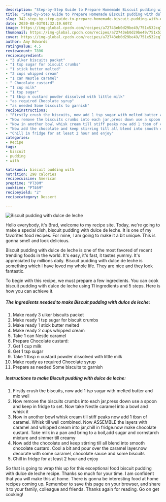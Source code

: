 ```yaml
---
description: "Step-by-Step Guide to Prepare Homemade Biscuit pudding with dulce de leche"
title: "Step-by-Step Guide to Prepare Homemade Biscuit pudding with dulce de leche"
slug: 342-step-by-step-guide-to-prepare-homemade-biscuit-pudding-with-dulce-de-leche
date: 2020-08-03T01:32:19.607Z
image: https://img-global.cpcdn.com/recipes/a72743eb0d29be49/751x532cq70/biscuit-pudding-with-dulce-de-leche-recipe-main-photo.jpg
thumbnail: https://img-global.cpcdn.com/recipes/a72743eb0d29be49/751x532cq70/biscuit-pudding-with-dulce-de-leche-recipe-main-photo.jpg
cover: https://img-global.cpcdn.com/recipes/a72743eb0d29be49/751x532cq70/biscuit-pudding-with-dulce-de-leche-recipe-main-photo.jpg
author: Amy Edwards
ratingvalue: 4.5
reviewcount: 7806
recipeingredient:
- "3 ulker biscuits packet"
- "1 tsp sugar for biscuit crumbs"
- "1 stick butter melted"
- "2 cups whipped cream"
- "1 can Nestle caramel"
- " Chocolate custard"
- "1 cup milk"
- "1 tsp sugar"
- "1 tbsp n custard powder dissolved with little milk"
- "as required Chocolate syrup"
- "as needed Some biscuits to garnish"
recipeinstructions:
- "Firstly crush the biscuits, now add 1 tsp sugar with melted butter and mix well"
- "Now remove the biscuits crumbs into each jar,press down use a spoon and keep in fridge to set. Now take Nestle caramel into a bowl and whisk it"
- "Now in another bowl whisk cream till stiff peaks now add 1 tbsn of caramel. Whisk till well combined. Now ASSEMBLE the layers with caramel and whipped cream into jar,chill in fridge.now make chocolate custard. Take milk in a pan and bring to a boil,add sugar and cornstarch mixture and simmer till creamy"
- "Now add the chocolate and keep stirring till all blend into smooth chocolate custard. Cool a bit and pour over the caramel layer.now decorate with some caramel, chocolate sauce and some biscuits"
- "Chill in fridge for at least 2 hour and enjoy"
categories:
- Recipe
tags:
- biscuit
- pudding
- with

katakunci: biscuit pudding with 
nutrition: 298 calories
recipecuisine: American
preptime: "PT30M"
cooktime: "PT46M"
recipeyield: "2"
recipecategory: Dessert

---
```



![Biscuit pudding with dulce de leche](https://img-global.cpcdn.com/recipes/a72743eb0d29be49/751x532cq70/biscuit-pudding-with-dulce-de-leche-recipe-main-photo.jpg)

Hello everybody, it's Brad, welcome to my recipe site. Today, we're going to make a special dish, biscuit pudding with dulce de leche. It is one of my favorites food recipes. For mine, I am going to make it a bit unique. This is gonna smell and look delicious.

Biscuit pudding with dulce de leche is one of the most favored of recent trending foods in the world. It's easy, it's fast, it tastes yummy. It's appreciated by millions daily. Biscuit pudding with dulce de leche is something which I have loved my whole life. They are nice and they look fantastic.




To begin with this recipe, we must prepare a few ingredients. You can cook biscuit pudding with dulce de leche using 11 ingredients and 5 steps. Here is how you can achieve it.

<!--inarticleads1-->

##### The ingredients needed to make Biscuit pudding with dulce de leche:

1. Make ready 3 ulker biscuits packet
1. Make ready 1 tsp sugar for biscuit crumbs
1. Make ready 1 stick butter melted
1. Make ready 2 cups whipped cream
1. Take 1 can Nestle caramel
1. Prepare  Chocolate custard:
1. Get 1 cup milk
1. Get 1 tsp sugar
1. Take 1 tbsp n custard powder dissolved with little milk
1. Make ready as required Chocolate syrup
1. Prepare as needed Some biscuits to garnish




<!--inarticleads2-->

##### Instructions to make Biscuit pudding with dulce de leche:

1. Firstly crush the biscuits, now add 1 tsp sugar with melted butter and mix well
1. Now remove the biscuits crumbs into each jar,press down use a spoon and keep in fridge to set. Now take Nestle caramel into a bowl and whisk it
1. Now in another bowl whisk cream till stiff peaks now add 1 tbsn of caramel. Whisk till well combined. Now ASSEMBLE the layers with caramel and whipped cream into jar,chill in fridge.now make chocolate custard. Take milk in a pan and bring to a boil,add sugar and cornstarch mixture and simmer till creamy
1. Now add the chocolate and keep stirring till all blend into smooth chocolate custard. Cool a bit and pour over the caramel layer.now decorate with some caramel, chocolate sauce and some biscuits
1. Chill in fridge for at least 2 hour and enjoy




So that is going to wrap this up for this exceptional food biscuit pudding with dulce de leche recipe. Thanks so much for your time. I am confident that you will make this at home. There is gonna be interesting food at home recipes coming up. Remember to save this page on your browser, and share it to your family, colleague and friends. Thanks again for reading. Go on get cooking!
